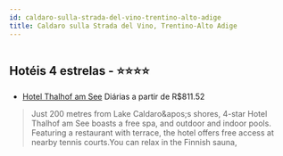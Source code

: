 ```yaml
---
id: caldaro-sulla-strada-del-vino-trentino-alto-adige
title: Caldaro sulla Strada del Vino, Trentino-Alto Adige
---
```


<center><img src="https://assets.cosmos-data.com/1/0000bcb50b1786a980a30d5660787550/605771.jpg" alt="" /></center>


## Hotéis 4 estrelas - ⭐️⭐️⭐️⭐️

-    [Hotel Thalhof am See](https://www.hurb.com/hoteis/caldaro-sulla-strada-del-vino/hotel-thalhof-am-see-JNP-JP912403?cmp=18055) Diárias a partir de R$811.52
   > Just 200 metres from Lake Caldaro&amp;apos;s shores, 4-star Hotel Thalhof am See boasts a free spa, and outdoor and indoor pools. Featuring a restaurant with terrace, the hotel offers free access at nearby tennis courts.You can relax in the Finnish sauna,

